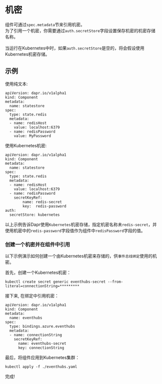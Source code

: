 # 机密

组件可通过`spec.metadata`节来引用机密。<br>
为了引用一个机密，你需要通过`auth.secretStore`字段设置保存机密的机密存储名称。<br><br>
当运行在Kubernetes中时，如果`auth.secretStore`是空的，将会假设使用Kubernetes机密存储。

## 示例

使用纯文本:

```
apiVersion: dapr.io/v1alpha1
kind: Component
metadata:
  name: statestore
spec:
  type: state.redis
  metadata:
  - name: redisHost
    value: localhost:6379
  - name: redisPassword
    value: MyPassword
```

使用Kubernetes机密:

```
apiVersion: dapr.io/v1alpha1
kind: Component
metadata:
  name: statestore
spec:
  type: state.redis
  metadata:
  - name: redisHost
    value: localhost:6379
  - name: redisPassword
    secretKeyRef:
    	name: redis-secret
        key:  redis-password
auth:
  secretStore: kubernetes
```

以上示例告诉Dapr使用`Kubernetes`机密存储，指定机密名称未`redis-secret`，并使用机密中的`redis-password`字段值作为组件中`redisPassword`字段的值。

### 创建一个机密并在组件中引用

以下示例演示如何创建一个由Kubernetes机密来存储的，供`事件总线绑定`使用的机密。

首先，创建一个Kubernetes机密：

```
kubectl create secret generic eventhubs-secret --from-literal=connectionString=*********
```

接下来, 在绑定中引用机密：

```
apiVersion: dapr.io/v1alpha1
kind: Component
metadata:
  name: eventhubs
spec:
  type: bindings.azure.eventhubs
  metadata:
  - name: connectionString
    secretKeyRef:
      name: eventhubs-secret
      key: connectionString
```

最后，将组件应用到Kubernetes集群：

```
kubectl apply -f ./eventhubs.yaml
```

完成!
